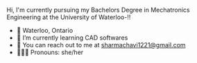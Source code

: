 Hi, I'm currently pursuing my Bachelors Degree in Mechatronics Engineering at the University of Waterloo-!!
<br>

- 📍 Waterloo, Ontario
- 🌱 I’m currently learning CAD softwares
- 📧 You can reach out to me at sharmachavi1221@gmail.com
- 🙋🏻‍♀️ Pronouns: she/her
  
<!---
CheeStrawberry/CheeStrawberry is a ✨ special ✨ repository because its `README.md` (this file) appears on your GitHub profile.
You can click the Preview link to take a look at your changes.
--->
